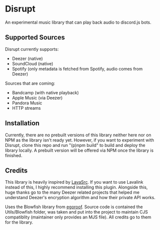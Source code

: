 # Disrupt
An experimental music library that can play back audio to discord.js bots.

## Supported Sources
Disrupt currently supports:
- Deezer (native)
- SoundCloud (native)
- Spotify (only metadata is fetched from Spotify, audio comes from Deezer)

Sources that are coming:
- Bandcamp (with native playback)
- Apple Music (via Deezer)
- Pandora Music
- HTTP streams

## Installation
Currently, there are no prebuilt versions of this library neither here nor on NPM as the library isn't ready yet. However, if you want to experiment with Disrupt, clone this repo and run "(p)npm build" to build and deploy the library locally. A prebuilt version will be offered via NPM once the library is finished.

## Credits
This library is heavily inspired by [LavaSrc](https://github.com/topi314/LavaSrc). If you want to use Lavalink instead of this, I highly recommend installing this plugin.
Alongside this, huge thanks go to the many Deezer related projects that helped me understand Deezer's encryption algorithm and how their private API works.

Uses the Blowfish library from [egoroof](https://github.com/egoroof/blowfish). Source code is contained the Utils/Blowfish folder, was taken and put into the project to maintain CJS compatiblity (maintainer only provides an MJS file). All credits go to them for the library.
